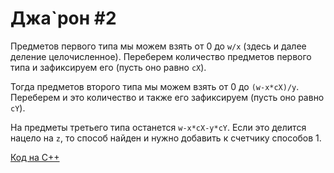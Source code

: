 # Джа`рон #2

Предметов первого типа мы можем взять от 0 до `w/x` (здесь и далее деление целочисленное).
Переберем количество предметов первого типа и зафиксируем его (пусть оно равно `cX`).

Тогда предметов второго типа мы можем взять от 0 до `(w-x*cX)/y`. Переберем и это количество
и также его зафиксируем (пусть оно равно `cY`).

На предметы третьего типа останется `w-x*cX-y*cY`. Если это делится нацело на `z`, то способ
найден и нужно добавить к счетчику способов 1.

[Код на C++](https://github.com/nsychev/ugrasu-olymp-2017/blob/master/personal/G/code.cpp)
